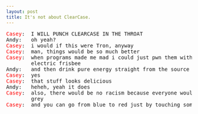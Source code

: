 ```yaml
---
layout: post
title: It's not about ClearCase.
---
```


<pre>
<font color='#f00'>Casey</font>:  I WILL PUNCH CLEARCASE IN THE THROAT
<font colot='#00f'>Andy</font>:   oh yeah?
<font color='#f00'>Casey</font>:  i would if this were Tron, anyway
<font color='#f00'>Casey</font>:  man, things would be so much better
<font color='#f00'>Casey</font>:  when programs made me mad i could just pwn them with my
        electric frisbee
<font colot='#00f'>Andy</font>:   and then drink pure energy straight from the source
<font color='#f00'>Casey</font>:  yes
<font color='#f00'>Casey</font>:  that stuff looks delicious
<font colot='#00f'>Andy</font>:   heheh, yeah it does
<font color='#f00'>Casey</font>:  also, there would be no racism because everyone would be
        grey
<font color='#f00'>Casey</font>:  and you can go from blue to red just by touching someone
</pre>